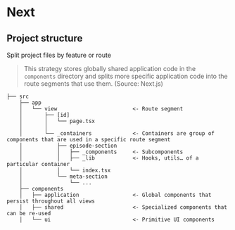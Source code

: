 # Next

## Project structure

Split project files by feature or route
> This strategy stores globally shared application code in the `components` directory and splits more specific
> application code into the route segments that use them. (Source: Next.js)

```text
├── src
    ├── app
    │   └── view                        <- Route segment
    │       ├── [id]
    │       │   └── page.tsx
    │       │
    │       └── _containers             <- Containers are group of components that are used in a specific route segment
    │           ├── episode-section
    │           │   ├── _components     <- Subcomponents
    │           │   ├── _lib            <- Hooks, utils… of a particular container
    │           │   └── index.tsx
    │           └── meta-section
    │               └── ...
    ├── components
    │   ├── application                 <- Global components that persist throughout all views
    │   ├── shared                      <- Specialized components that can be re-used
    │   └── ui                          <- Primitive UI components
```
